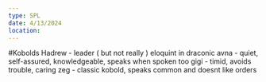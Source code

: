 ```yaml
---
type: SPL
date: 4/13/2024
location:
---
```


#Kobolds
Hadrew - leader ( but not really ) eloquint in draconic
avna  - quiet, self-assured, knowledgeable, speaks when spoken too
gigi - timid, avoids trouble, caring 
zeg - classic kobold, speaks common and doesnt like orders

